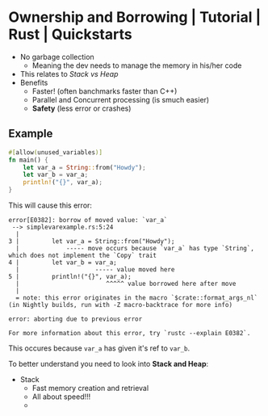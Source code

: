 # Ownership and Borrowing | Tutorial | Rust | Quickstarts
- No garbage collection
    - Meaning the dev needs to manage the memory in his/her code
- This relates to *Stack vs Heap*
- Benefits
    - Faster! (often banchmarks faster than C++)
    - Parallel and Concurrent processing (is smuch easier)
    - **Safety** (less error or crashes)

## Example
```rust
#[allow(unused_variables)]
fn main() {
	let var_a = String::from("Howdy");
	let var_b = var_a;
	println!("{}", var_a);
}
```
This will cause this error: 
```
error[E0382]: borrow of moved value: `var_a`
 --> simplevarexample.rs:5:24
  |
3 |         let var_a = String::from("Howdy");
  |             ----- move occurs because `var_a` has type `String`, which does not implement the `Copy` trait
4 |         let var_b = var_a;
  |                     ----- value moved here
5 |         println!("{}", var_a);
  |                        ^^^^^ value borrowed here after move
  |
  = note: this error originates in the macro `$crate::format_args_nl` (in Nightly builds, run with -Z macro-backtrace for more info)

error: aborting due to previous error

For more information about this error, try `rustc --explain E0382`.
```
This occures because `var_a` has given it's ref to `var_b`.

To better understand you need to look into **Stack and Heap**: 
- Stack
    - Fast memory creation and retrieval
    - All about speed!!!
    - 
